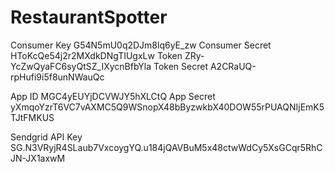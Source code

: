# RestaurantSpotter

Consumer Key  G54N5mU0q2DJm8lq6yE_zw
Consumer Secret HToKcQe54j2r2MXdkDNgTIUgxLw
Token ZRy-YcZwQyaFC6syQtSZ_IXycnBfbYla
Token Secret  A2CRaUQ-rpHufi9i5f8unNWauQc

App ID
MGC4yEUYjDCVWJY5hXLCtQ
App Secret
yXmqoYzrT6VC7vAXMC5Q9WSnopX48bByzwkbX40DOW55rPUAQNIjEmK5TJtFMKUS

Sendgrid API Key
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